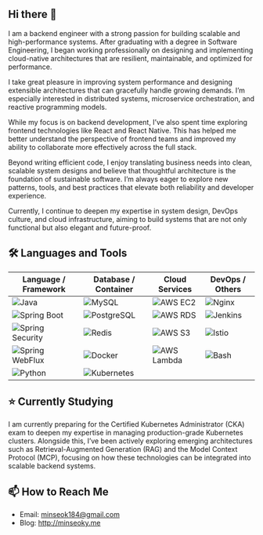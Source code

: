 ## Hi there 👋

I am a backend engineer with a strong passion for building scalable and high-performance systems. After graduating with a degree in Software Engineering, I began working professionally on designing and implementing cloud-native architectures that are resilient, maintainable, and optimized for performance.

I take great pleasure in improving system performance and designing extensible architectures that can gracefully handle growing demands. I’m especially interested in distributed systems, microservice orchestration, and reactive programming models.

While my focus is on backend development, I’ve also spent time exploring frontend technologies like React and React Native. This has helped me better understand the perspective of frontend teams and improved my ability to collaborate more effectively across the full stack.

Beyond writing efficient code, I enjoy translating business needs into clean, scalable system designs and believe that thoughtful architecture is the foundation of sustainable software. I’m always eager to explore new patterns, tools, and best practices that elevate both reliability and developer experience.

Currently, I continue to deepen my expertise in system design, DevOps culture, and cloud infrastructure, aiming to build systems that are not only functional but also elegant and future-proof.

## 🛠 Languages and Tools

| Language / Framework | Database / Container       | Cloud Services        | DevOps / Others         |
|----------------------|----------------------------|------------------------|--------------------------|
| ![Java](https://img.shields.io/badge/Java-007396?style=flat-square&logo=java&logoColor=white) | ![MySQL](https://img.shields.io/badge/MySQL-4479A1?style=flat-square&logo=mysql&logoColor=white) | ![AWS EC2](https://img.shields.io/badge/AWS_EC2-FF9900?style=flat-square&logo=amazonec2&logoColor=white) | ![Nginx](https://img.shields.io/badge/Nginx-009639?style=flat-square&logo=nginx&logoColor=white) |
| ![Spring Boot](https://img.shields.io/badge/Spring_Boot-6DB33F?style=flat-square&logo=spring-boot) | ![PostgreSQL](https://img.shields.io/badge/PostgreSQL-336791?style=flat-square&logo=postgresql&logoColor=white) | ![AWS RDS](https://img.shields.io/badge/AWS_RDS-527FFF?style=flat-square&logo=amazonrds&logoColor=white) | ![Jenkins](https://img.shields.io/badge/Jenkins-D24939?style=flat-square&logo=jenkins&logoColor=white) |
| ![Spring Security](https://img.shields.io/badge/Spring_Security-6DB33F?style=flat-square&logo=spring-security) | ![Redis](https://img.shields.io/badge/Redis-DC382D?style=flat-square&logo=redis&logoColor=white) | ![AWS S3](https://img.shields.io/badge/AWS_S3-569A31?style=flat-square&logo=amazons3&logoColor=white) | ![Istio](https://img.shields.io/badge/Istio-466BB0?style=flat-square&logo=istio&logoColor=white) |
| ![Spring WebFlux](https://img.shields.io/badge/Spring_WebFlux-6DB33F?style=flat-square&logo=spring&logoColor=white) | ![Docker](https://img.shields.io/badge/Docker-2496ED?style=flat-square&logo=docker&logoColor=white) | ![AWS Lambda](https://img.shields.io/badge/AWS_Lambda-FF9900?style=flat-square&logo=aws-lambda&logoColor=white) | ![Bash](https://img.shields.io/badge/Bash-121011?style=flat-square&logo=gnubash&logoColor=white) |
| ![Python](https://img.shields.io/badge/Python-3776AB?style=flat-square&logo=python&logoColor=white) | ![Kubernetes](https://img.shields.io/badge/Kubernetes-326CE5?style=flat-square&logo=kubernetes&logoColor=white) |                            |  |


## ⭐️ Currently Studying

I am currently preparing for the Certified Kubernetes Administrator (CKA) exam to deepen my expertise in managing production-grade Kubernetes clusters. Alongside this, I’ve been actively exploring emerging architectures such as Retrieval-Augmented Generation (RAG) and the Model Context Protocol (MCP), focusing on how these technologies can be integrated into scalable backend systems.

## 📫 How to Reach Me
- Email: minseok184@gmail.com
- Blog: http://minseoky.me


<!--
**minseoky/minseoky** is a ✨ _special_ ✨ repository because its `README.md` (this file) appears on your GitHub profile.

Here are some ideas to get you started:

- 🔭 I’m currently working on ...
- 🌱 I’m currently learning ...
- 👯 I’m looking to collaborate on ...
- 🤔 I’m looking for help with ...
- 💬 Ask me about ...
- 📫 How to reach me: ...
- 😄 Pronouns: ...
- ⚡ Fun fact: ...
-->
